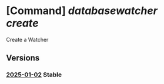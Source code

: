 # [Command] _databasewatcher create_

Create a Watcher

## Versions

### [2025-01-02](/Resources/mgmt-plane/L3N1YnNjcmlwdGlvbnMve30vcmVzb3VyY2Vncm91cHMve30vcHJvdmlkZXJzL21pY3Jvc29mdC5kYXRhYmFzZXdhdGNoZXIvd2F0Y2hlcnMve30=/2025-01-02.xml) **Stable**

<!-- mgmt-plane /subscriptions/{}/resourcegroups/{}/providers/microsoft.databasewatcher/watchers/{} 2025-01-02 -->
